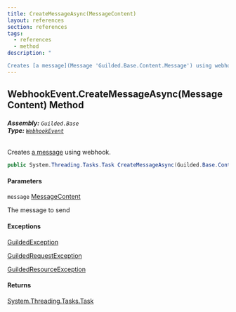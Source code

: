 ```yaml
---
title: CreateMessageAsync(MessageContent)
layout: references
section: references
tags:
  - references
  - method
description: "

Creates [a message](Message 'Guilded.Base.Content.Message') using webhook."
---
```


## WebhookEvent.CreateMessageAsync(MessageContent) Method
###### **Assembly:** `Guilded.Base`<br/>**Type:** [`WebhookEvent`](WebhookEvent 'Guilded.Base.Events.WebhookEvent')

Creates [a message](Message 'Guilded.Base.Content.Message') using webhook.

```csharp
public System.Threading.Tasks.Task CreateMessageAsync(Guilded.Base.Content.MessageContent message);
```
#### Parameters

<a name='Guilded.Base.Events.WebhookEvent.CreateMessageAsync(Guilded.Base.Content.MessageContent).message'></a>

`message` [MessageContent](MessageContent 'Guilded.Base.Content.MessageContent')

The message to send

#### Exceptions

[GuildedException](GuildedException 'Guilded.Base.GuildedException')

[GuildedRequestException](GuildedRequestException 'Guilded.Base.GuildedRequestException')

[GuildedResourceException](GuildedResourceException 'Guilded.Base.GuildedResourceException')

#### Returns
[System.Threading.Tasks.Task](https://docs.microsoft.com/en-us/dotnet/api/System.Threading.Tasks.Task 'System.Threading.Tasks.Task')